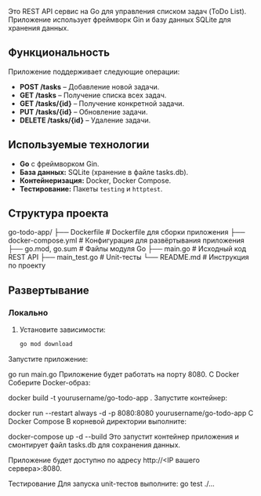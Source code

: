 Это REST API сервис на Go для управления списком задач (ToDo List). Приложение использует фреймворк Gin и базу данных SQLite для хранения данных.

## Функциональность

Приложение поддерживает следующие операции:
- **POST /tasks** – Добавление новой задачи.
- **GET /tasks** – Получение списка всех задач.
- **GET /tasks/{id}** – Получение конкретной задачи.
- **PUT /tasks/{id}** – Обновление задачи.
- **DELETE /tasks/{id}** – Удаление задачи.

## Используемые технологии

- **Go** с фреймворком Gin.
- **База данных:** SQLite (хранение в файле tasks.db).
- **Контейнеризация:** Docker, Docker Compose.
- **Тестирование:** Пакеты `testing` и `httptest`.

## Структура проекта

go-todo-app/ ├── Dockerfile # Dockerfile для сборки приложения ├── docker-compose.yml # Конфигурация для развёртывания приложения ├── go.mod, go.sum # Файлы модуля Go ├── main.go # Исходный код REST API ├── main_test.go # Unit-тесты └── README.md # Инструкция по проекту


## Развертывание

### Локально

1. Установите зависимости:
   ```bash
   go mod download
Запустите приложение:

go run main.go
Приложение будет работать на порту 8080.
С Docker
Соберите Docker-образ:

docker build -t yourusername/go-todo-app .
Запустите контейнер:

docker run --restart always -d -p 8080:8080 yourusername/go-todo-app
С Docker Compose
В корневой директории выполните:

docker-compose up -d --build
Это запустит контейнер приложения и смонтирует файл tasks.db для сохранения данных.

Приложение будет доступно по адресу http://<IP вашего сервера>:8080.

Тестирование
Для запуска unit-тестов выполните:
go test ./...


